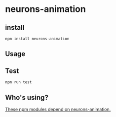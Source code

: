 # neurons-animation

## install

```
npm install neurons-animation
```

## Usage

## Test

```
npm run test
```

## Who's using?

[These npm modules depend on neurons-animation.](https://www.npmjs.com/browse/depended/neurons-animation)

